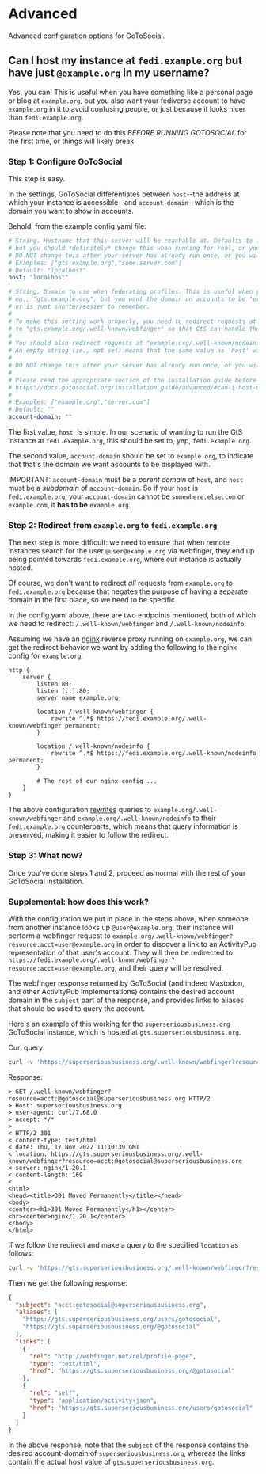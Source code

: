 # Advanced

Advanced configuration options for GoToSocial.

## Can I host my instance at `fedi.example.org` but have just `@example.org` in my username?

Yes, you can! This is useful when you have something like a personal page or blog at `example.org`, but you also want your fediverse account to have `example.org` in it to avoid confusing people, or just because it looks nicer than `fedi.example.org`.

Please note that you need to do this *BEFORE RUNNING GOTOSOCIAL* for the first time, or things will likely break.

### Step 1: Configure GoToSocial

This step is easy.

In the settings, GoToSocial differentiates between `host`--the address at which your instance is accessible--and `account-domain`--which is the domain you want to show in accounts.

Behold, from the example config.yaml file:

```yaml
# String. Hostname that this server will be reachable at. Defaults to localhost for local testing,
# but you should *definitely* change this when running for real, or your server won't work at all.
# DO NOT change this after your server has already run once, or you will break things!
# Examples: ["gts.example.org","some.server.com"]
# Default: "localhost"
host: "localhost"

# String. Domain to use when federating profiles. This is useful when you want your server to be at
# eg., "gts.example.org", but you want the domain on accounts to be "example.org" because it looks better
# or is just shorter/easier to remember.
#
# To make this setting work properly, you need to redirect requests at "example.org/.well-known/webfinger"
# to "gts.example.org/.well-known/webfinger" so that GtS can handle them properly.
#
# You should also redirect requests at "example.org/.well-known/nodeinfo" in the same way.
# An empty string (ie., not set) means that the same value as 'host' will be used.
#
# DO NOT change this after your server has already run once, or you will break things!
#
# Please read the appropriate section of the installation guide before you go messing around with this setting:
# https://docs.gotosocial.org/installation_guide/advanced/#can-i-host-my-instance-at-fediexampleorg-but-have-just-exampleorg-in-my-username
#
# Examples: ["example.org","server.com"]
# Default: ""
account-domain: ""
```

The first value, `host`, is simple. In our scenario of wanting to run the GtS instance at `fedi.example.org`, this should be set to, yep, `fedi.example.org`.

The second value, `account-domain` should be set to `example.org`, to indicate that that's the domain we want accounts to be displayed with.

IMPORTANT: `account-domain` must be a *parent domain* of `host`, and `host` must be a *subdomain* of `account-domain`. So if your `host` is `fedi.example.org`, your `account-domain` cannot be `somewhere.else.com` or `example.com`, it **has to be** `example.org`.

### Step 2: Redirect from `example.org` to `fedi.example.org`

The next step is more difficult: we need to ensure that when remote instances search for the user `@user@example.org` via webfinger, they end up being pointed towards `fedi.example.org`, where our instance is actually hosted.

Of course, we don't want to redirect *all* requests from `example.org` to `fedi.example.org` because that negates the purpose of having a separate domain in the first place, so we need to be specific.

In the config.yaml above, there are two endpoints mentioned, both of which we need to redirect: `/.well-known/webfinger` and `/.well-known/nodeinfo`.

Assuming we have an [nginx](https://nginx.org) reverse proxy running on `example.org`, we can get the redirect behavior we want by adding the following to the nginx config for `example.org`:

```nginx
http {
    server {
        listen 80;
        listen [::]:80;
        server_name example.org;

        location /.well-known/webfinger {
            rewrite ^.*$ https://fedi.example.org/.well-known/webfinger permanent;
        }

        location /.well-known/nodeinfo {
            rewrite ^.*$ https://fedi.example.org/.well-known/nodeinfo permanent;
        }

        # The rest of our nginx config ...
    }
}
```

The above configuration [rewrites](https://www.nginx.com/blog/creating-nginx-rewrite-rules/) queries to `example.org/.well-known/webfinger` and `example.org/.well-known/nodeinfo` to their `fedi.example.org` counterparts, which means that query information is preserved, making it easier to follow the redirect.

### Step 3: What now?

Once you've done steps 1 and 2, proceed as normal with the rest of your GoToSocial installation.

### Supplemental: how does this work?

With the configuration we put in place in the steps above, when someone from another instance looks up `@user@example.org`, their instance will perform a webfinger request to `example.org/.well-known/webfinger?resource:acct=user@example.org` in order to discover a link to an ActivityPub representation of that user's account. They will then be redirected to  `https://fedi.example.org/.well-known/webfinger?resource:acct=user@example.org`, and their query will be resolved.

The webfinger response returned by GoToSocial (and indeed Mastodon, and other ActivityPub implementations) contains the desired account domain in the `subject` part of the response, and provides links to aliases that should be used to query the account.

Here's an example of this working for the `superseriousbusiness.org` GoToSocial instance, which is hosted at `gts.superseriousbusiness.org`.

Curl query:

```bash
curl -v 'https://superseriousbusiness.org/.well-known/webfinger?resource=acct:@gotosocial@superseriousbusiness.org'
```

Response:

```text
> GET /.well-known/webfinger?resource=acct:@gotosocial@superseriousbusiness.org HTTP/2
> Host: superseriousbusiness.org
> user-agent: curl/7.68.0
> accept: */*
> 
< HTTP/2 301 
< content-type: text/html
< date: Thu, 17 Nov 2022 11:10:39 GMT
< location: https://gts.superseriousbusiness.org/.well-known/webfinger?resource=acct:@gotosocial@superseriousbusiness.org
< server: nginx/1.20.1
< content-length: 169
< 
<html>
<head><title>301 Moved Permanently</title></head>
<body>
<center><h1>301 Moved Permanently</h1></center>
<hr><center>nginx/1.20.1</center>
</body>
</html>

```

If we follow the redirect and make a query to the specified `location` as follows:

```bash
curl -v 'https://gts.superseriousbusiness.org/.well-known/webfinger?resource=acct:@gotosocial@superseriousbusiness.org'
```

Then we get the following response:

```json
{
  "subject": "acct:gotosocial@superseriousbusiness.org",
  "aliases": [
    "https://gts.superseriousbusiness.org/users/gotosocial",
    "https://gts.superseriousbusiness.org/@gotosocial"
  ],
  "links": [
    {
      "rel": "http://webfinger.net/rel/profile-page",
      "type": "text/html",
      "href": "https://gts.superseriousbusiness.org/@gotosocial"
    },
    {
      "rel": "self",
      "type": "application/activity+json",
      "href": "https://gts.superseriousbusiness.org/users/gotosocial"
    }
  ]
}
```

In the above response, note that the `subject` of the response contains the desired account-domain of `superseriousbusiness.org`, whereas the links contain the actual host value of `gts.superseriousbusiness.org`.
